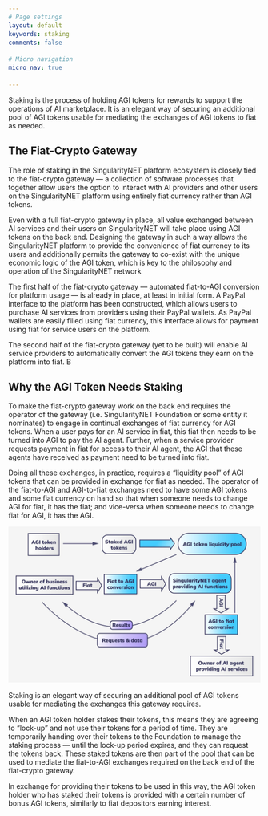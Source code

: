 ```yaml
---
# Page settings
layout: default
keywords: staking
comments: false

# Micro navigation
micro_nav: true

---
```

Staking is the process of holding AGI tokens for rewards to support the operations of AI marketplace.
It is an elegant way of securing an additional pool of AGI tokens usable for mediating the exchanges of AGI tokens to fiat as needed. 

## The Fiat-Crypto Gateway

The role of staking in the SingularityNET platform ecosystem is closely tied to the fiat-crypto gateway — a collection of software processes that together allow users the option to interact with AI providers and other users on the SingularityNET platform using entirely fiat currency rather than AGI tokens.

Even with a full fiat-crypto gateway in place, all value exchanged between AI services and their users on SingularityNET will take place using AGI tokens on the back end. Designing the gateway in such a way allows the 
SingularityNET platform to provide the convenience of fiat currency to its users and additionally permits the gateway to co-exist with the unique economic logic of the AGI token, which is key to the philosophy and operation of the SingularityNET network

The first half of the fiat-crypto gateway — automated fiat-to-AGI conversion for platform usage — is already in place, at least in initial form. A PayPal interface to the platform has been constructed, which allows users to purchase AI services from providers using their PayPal wallets. As PayPal wallets are easily filled using fiat currency, this interface allows for payment using fiat for service users on the platform.

The second half of the fiat-crypto gateway (yet to be built) will enable AI service providers to automatically convert the AGI tokens they earn on the platform into fiat. B


## Why the AGI Token Needs Staking

To make the fiat-crypto gateway work on the back end requires the operator of the gateway (i.e. SingularityNET Foundation or some entity it nominates) to engage in continual exchanges of fiat currency for AGI tokens. When a user pays for an AI service in fiat, this fiat then needs to be turned into AGI to pay the AI agent. Further, when a service provider requests payment in fiat for access to their AI agent, the AGI that these agents have received as payment need to be turned into fiat.

Doing all these exchanges, in practice, requires a “liquidity pool” of AGI tokens that can be provided in exchange for fiat as needed. The operator of the fiat-to-AGI and AGI-to-fiat exchanges need to have some AGI tokens and some fiat currency on hand so that when someone needs to change AGI for fiat, it has the fiat; and vice-versa when someone needs to change fiat for AGI, it has the AGI.

![staking](/assets/img/staking/staking_flow.jpeg)

Staking is an elegant way of securing an additional pool of AGI tokens usable for mediating the exchanges this gateway requires.

When an AGI token holder stakes their tokens, this means they are agreeing to “lock-up” and not use their tokens for a period of time. They are temporarily handing over their tokens to the Foundation to manage the staking process — until the lock-up period expires, and they can request the tokens back. These staked tokens are then part of the pool that can be used to mediate the fiat-to-AGI exchanges required on the back end of the fiat-crypto gateway.

In exchange for providing their tokens to be used in this way, the AGI token holder who has staked their tokens is provided with a certain number of bonus AGI tokens, similarly to fiat depositors earning interest. 

